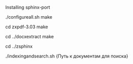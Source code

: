 Installing sphinx-port

./configureall.sh
make

cd zxpdf-3.03
make

cd ../docxextract
make

cd ../zsphinx 

./indexingandsearch.sh {Путь к документам для поиска}



